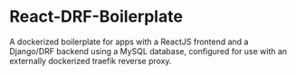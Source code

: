 # React-DRF-Boilerplate
A dockerized boilerplate for apps with a ReactJS frontend and a Django/DRF backend using a MySQL database, configured for use with an externally dockerized traefik reverse proxy.

